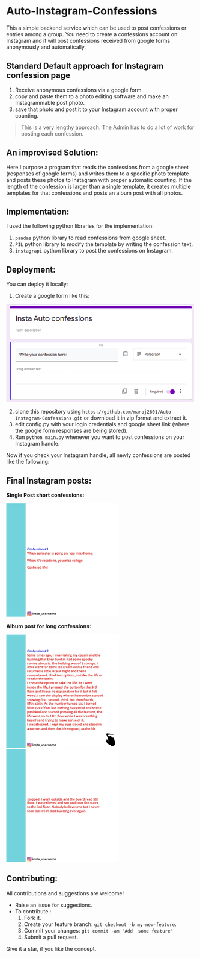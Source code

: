 # Auto-Instagram-Confessions
This a simple backend service which can be used to post confessions or entries among a group. You need to create a confessions account on Instagram and it will post confessions received from google forms anonymously and automatically.


## Standard Default approach for Instagram confession page
1. Receive anonymous confessions via a google form.
2. copy and paste them to a photo editing software and make an Instagrammable post photo.
3. save that photo and post it to your Instagram account with proper counting.

> This is a very lengthy approach. The Admin has to do a lot of work for posting each confession.

## An improvised Solution:
Here I purpose a program that reads the confessions from a google sheet (responses of google forms) and writes them to a specific photo template and posts these photos to Instagram with proper automatic counting. If the length of the confession is larger than a single template, it creates multiple templates for that confessions and posts an album post with all photos.

## Implementation:
I used the following python libraries for the implementation:
1. `pandas` python library to read confessions from google sheet.
2. `PIL` python library to modify the template by writing the confession text.
3. `instagrapi` python library to post the confessions on Instagram.

## Deployment:
You can deploy it locally:
1. Create a google form like this:

<img src="./extras/gform.png" alt="gform" width="500"/>

2. clone this repository using `https://github.com/manoj2601/Auto-Instagram-Confessions.git` or download it in zip format and extract it.
3. edit config.py with your login credentials and google sheet link (where the google form responses are being stored).
4. Run `python main.py` whenever you want to post confessions on your Instagram handle.
  
  Now if you check your Instagram handle, all newly confessions are posted like the following: 

## Final Instagram posts:
**Single Post short confessions:**  

<img src="./posts/1.jpg" alt="photo post" width="300"/>
  
**Album post for long confessions:**  

<img src="./posts/2-1.jpg" alt="album-post-1" width="300"/>        <img src="./posts/2-2.jpg" alt="album-post-2" width="300"/>

## Contributing:
All contributions and suggestions are welcome!
* Raise an issue for suggestions.
* To contribute :
	1. Fork it.
	2. Create your feature branch: `git checkout -b my-new-feature`.
	3. Commit your changes: `git commit -am "Add  some feature"`
	4. Submit a pull request.

Give it a star, if you like the concept.
